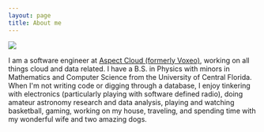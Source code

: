 ```yaml
---
layout: page
title: About me
---
```


![](../assets/images/me.jpg)

I am a software engineer at [Aspect Cloud (formerly Voxeo)](http://voxeo.com/), working on all things cloud and
data related. I have a B.S. in Physics with minors in Mathematics and Computer Science from the University of Central
Florida. When I'm not writing code or digging through a database, I enjoy tinkering with electronics (particularly
playing with software defined radio), doing amateur astronomy research and data analysis, playing and watching
basketball, gaming, working on my house, traveling, and spending time with my wonderful wife and two amazing dogs.
